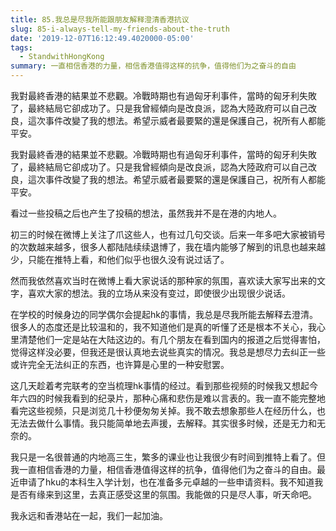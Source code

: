 ```yaml
---
title: 85.我总是尽我所能跟朋友解释澄清香港抗议
slug: 85-i-always-tell-my-friends-about-the-truth
date: '2019-12-07T16:12:49.4020000-05:00'
tags:
  - StandwithHongKong
summary: 一直相信香港的力量，相信香港值得这样的抗争，值得他们为之奋斗的自由
---
```

我對最終香港的結果並不悲觀。冷戰時期也有過匈牙利事件，當時的匈牙利失敗了，最終結局它卻成功了。只是我曾經傾向是改良派，認為大陸政府可以自己改良，這次事件改變了我的想法。希望示威者最要緊的還是保護自己，祝所有人都能平安。

我對最終香港的結果並不悲觀。冷戰時期也有過匈牙利事件，當時的匈牙利失敗了，最終結局它卻成功了。只是我曾經傾向是改良派，認為大陸政府可以自己改良，這次事件改變了我的想法。希望示威者最要緊的還是保護自己，祝所有人都能平安。





看过一些投稿之后也产生了投稿的想法，虽然我并不是在港的内地人。



初三的时候在微博上关注了爪这些人，也有过几句交谈。后来一年多吧大家被销号的次数越来越多，很多人都陆陆续续退博了，我在墙内能够了解到的讯息也越来越少，只能在推特上看，和他们似乎也很久没有说过话了。



然而我依然喜欢当时在微博上看大家说话的那种家的氛围，喜欢读大家写出来的文字，喜欢大家的想法。我的立场从来没有变过，即使很少出现很少说话。



在学校的时候身边的同学偶尔会提起hk的事情，我总是尽我所能去解释去澄清。很多人的态度还是比较温和的，我不知道他们是真的听懂了还是根本不关心，我心里清楚他们一定是站在大陆这边的。有几个朋友在看到国内的报道之后觉得害怕，觉得这样没必要，但我还是很认真地去说些真实的情况。我总是想尽力去纠正一些或许完全无法纠正的东西，也许算是心里的一种安慰罢。



这几天趁着考完联考的空当梳理hk事情的经过。看到那些视频的时候我又想起今年六四的时候我看到的纪录片，那种心痛和悲伤是难以言表的。我一直不能完整地看完这些视频，只是浏览几十秒便匆匆关掉。我不敢去想象那些人在经历什么，也无法去做什么事情。我只能简单地去声援，去解释。其实很多时候，还是无力和无奈的。



我只是一名很普通的内地高三生，繁多的课业也让我很少有时间到推特上看了。但我一直相信香港的力量，相信香港值得这样的抗争，值得他们为之奋斗的自由。最近申请了hku的本科生入学计划，也在准备多元卓越的一些申请资料。我不知道我是否有缘来到这里，去真正感受这里的氛围。我能做的只是尽人事，听天命吧。

我永远和香港站在一起，我们一起加油。
